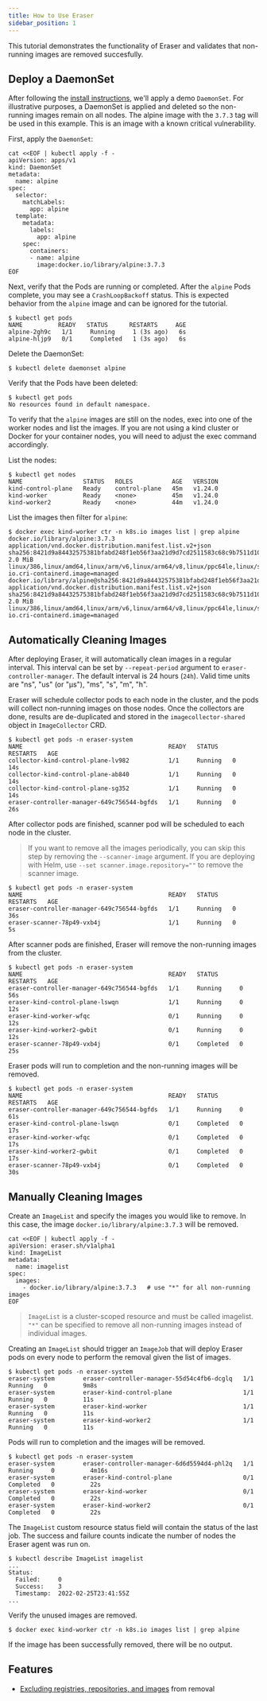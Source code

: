 ```yaml
---
title: How to Use Eraser
sidebar_position: 1
---
```


This tutorial demonstrates the functionality of Eraser and validates that non-running images are removed succesfully.

## Deploy a DaemonSet

After following the [install instructions](https://example.com), we'll apply a demo `DaemonSet`. For illustrative purposes, a DaemonSet is applied and deleted so the non-running images remain on all nodes. The alpine image with the `3.7.3` tag will be used in this example. This is an image with a known critical vulnerability.

First, apply the `DaemonSet`:

```shell
cat <<EOF | kubectl apply -f -
apiVersion: apps/v1
kind: DaemonSet
metadata:
  name: alpine
spec:
  selector:
    matchLabels:
      app: alpine
  template:
    metadata:
      labels:
        app: alpine
    spec:
      containers:
      - name: alpine
        image:docker.io/library/alpine:3.7.3
EOF
```

Next, verify that the Pods are running or completed. After the `alpine` Pods complete, you may see a `CrashLoopBackoff` status. This is expected behavior from the `alpine` image and can be ignored for the tutorial.

```shell
$ kubectl get pods
NAME          READY   STATUS      RESTARTS     AGE
alpine-2gh9c   1/1     Running     1 (3s ago)   6s
alpine-hljp9   0/1     Completed   1 (3s ago)   6s
```

Delete the DaemonSet:

```shell
$ kubectl delete daemonset alpine
```

Verify that the Pods have been deleted:

```shell
$ kubectl get pods
No resources found in default namespace.
```

To verify that the `alpine` images are still on the nodes, exec into one of the worker nodes and list the images. If you are not using a kind cluster or Docker for your container nodes, you will need to adjust the exec command accordingly.

List the nodes:

```shell
$ kubectl get nodes
NAME                 STATUS   ROLES           AGE   VERSION
kind-control-plane   Ready    control-plane   45m   v1.24.0
kind-worker          Ready    <none>          45m   v1.24.0
kind-worker2         Ready    <none>          44m   v1.24.0
```

List the images then filter for `alpine`:

```shell
$ docker exec kind-worker ctr -n k8s.io images list | grep alpine
docker.io/library/alpine:3.7.3                                                                             application/vnd.docker.distribution.manifest.list.v2+json sha256:8421d9a84432575381bfabd248f1eb56f3aa21d9d7cd2511583c68c9b7511d10 2.0 MiB   linux/386,linux/amd64,linux/arm/v6,linux/arm64/v8,linux/ppc64le,linux/s390x  io.cri-containerd.image=managed
docker.io/library/alpine@sha256:8421d9a84432575381bfabd248f1eb56f3aa21d9d7cd2511583c68c9b7511d10           application/vnd.docker.distribution.manifest.list.v2+json sha256:8421d9a84432575381bfabd248f1eb56f3aa21d9d7cd2511583c68c9b7511d10 2.0 MiB   linux/386,linux/amd64,linux/arm/v6,linux/arm64/v8,linux/ppc64le,linux/s390x  io.cri-containerd.image=managed

```

## Automatically Cleaning Images

After deploying Eraser, it will automatically clean images in a regular interval. This interval can be set by `--repeat-period` argument to `eraser-controller-manager`. The default interval is 24 hours (`24h`). Valid time units are "ns", "us" (or "µs"), "ms", "s", "m", "h".

Eraser will schedule collector pods to each node in the cluster, and the pods will collect non-running images on those nodes. Once the collectors are done, results are de-duplicated and stored in the `imagecollector-shared` object in `ImageCollector` CRD.

```shell
$ kubectl get pods -n eraser-system
NAME                                         READY   STATUS    RESTARTS   AGE
collector-kind-control-plane-lv982           1/1     Running   0          14s
collector-kind-control-plane-ab840           1/1     Running   0          14s
collector-kind-control-plane-sg352           1/1     Running   0          14s
eraser-controller-manager-649c756544-bgfds   1/1     Running   0          26s
```

After collector pods are finished, scanner pod will be scheduled to each node in the cluster.

> If you want to remove all the images periodically, you can skip this step by removing the `--scanner-image` argument. If you are deploying with Helm, use `--set scanner.image.repository=""` to remove the scanner image.

```shell
$ kubectl get pods -n eraser-system
NAME                                         READY   STATUS    RESTARTS   AGE
eraser-controller-manager-649c756544-bgfds   1/1     Running   0          36s
eraser-scanner-78p49-vxb4j                   1/1     Running   0          5s
```

After scanner pods are finished, Eraser will remove the non-running images from the cluster.

```shell
$ kubectl get pods -n eraser-system
NAME                                         READY   STATUS      RESTARTS   AGE
eraser-controller-manager-649c756544-bgfds   1/1     Running     0          56s
eraser-kind-control-plane-lswqn              1/1     Running     0          12s
eraser-kind-worker-wfqc                      0/1     Running     0          12s
eraser-kind-worker2-gwbit                    0/1     Running     0          12s
eraser-scanner-78p49-vxb4j                   0/1     Completed   0          25s
```

Eraser pods will run to completion and the non-running images will be removed.

```shell
$ kubectl get pods -n eraser-system
NAME                                         READY   STATUS      RESTARTS   AGE
eraser-controller-manager-649c756544-bgfds   1/1     Running     0          61s
eraser-kind-control-plane-lswqn              0/1     Completed   0          17s
eraser-kind-worker-wfqc                      0/1     Completed   0          17s
eraser-kind-worker2-gwbit                    0/1     Completed   0          17s
eraser-scanner-78p49-vxb4j                   0/1     Completed   0          30s
```

## Manually Cleaning Images

Create an `ImageList` and specify the images you would like to remove. In this case, the image `docker.io/library/alpine:3.7.3` will be removed.

```shell
cat <<EOF | kubectl apply -f -
apiVersion: eraser.sh/v1alpha1
kind: ImageList
metadata:
  name: imagelist
spec:
  images:
    - docker.io/library/alpine:3.7.3   # use "*" for all non-running images
EOF
```

> `ImageList` is a cluster-scoped resource and must be called imagelist. `"*"` can be specified to remove all non-running images instead of individual images.

Creating an `ImageList` should trigger an `ImageJob` that will deploy Eraser pods on every node to perform the removal given the list of images.

```shell
$ kubectl get pods -n eraser-system
eraser-system        eraser-controller-manager-55d54c4fb6-dcglq   1/1     Running   0          9m8s
eraser-system        eraser-kind-control-plane                    1/1     Running   0          11s
eraser-system        eraser-kind-worker                           1/1     Running   0          11s
eraser-system        eraser-kind-worker2                          1/1     Running   0          11s
```

Pods will run to completion and the images will be removed.

```shell
$ kubectl get pods -n eraser-system
eraser-system        eraser-controller-manager-6d6d5594d4-phl2q   1/1     Running     0          4m16s
eraser-system        eraser-kind-control-plane                    0/1     Completed   0          22s
eraser-system        eraser-kind-worker                           0/1     Completed   0          22s
eraser-system        eraser-kind-worker2                          0/1     Completed   0          22s
```

The `ImageList` custom resource status field will contain the status of the last job. The success and failure counts indicate the number of nodes the Eraser agent was run on.

```shell
$ kubectl describe ImageList imagelist
...
Status:
  Failed:     0
  Success:    3
  Timestamp:  2022-02-25T23:41:55Z
...
```

Verify the unused images are removed.

```shell
$ docker exec kind-worker ctr -n k8s.io images list | grep alpine
```

If the image has been successfully removed, there will be no output.

## Features
* [Excluding registries, repositories, and images](exclusion.md) from removal
